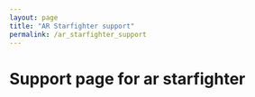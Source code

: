 ```yaml
---
layout: page
title: "AR Starfighter support"
permalink: /ar_starfighter_support
---
```

# Support page for ar starfighter
